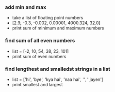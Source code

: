### add min and max

* take a list of floating point numbers
* [2.9, -0.3, -0.002, 0.00001, 4000.324, 32.0]
* print sum of minimum and maximum numbers

### find sum of all even numbers

* list = [-2, 10, 54, 38, 23, 101]
* print sum of even numbers

### find lengthest and smalledst strings in a list

* list = ['hi', 'bye', 'kya hai', 'naa hai', '', ' jayen']
* print smallest and largest